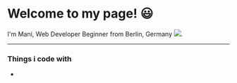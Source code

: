 # Welcome to my page! :smiley:


I'm Mani, Web Developer Beginner from Berlin, Germany <img src="https://raw.githubusercontent.com/stevenrskelton/flag-icon/master/png/16/country-4x3/de.png">.

---

### Things i code with

- <div style="background-color:rgba(227, 76, 38);>HTML</div>;
- CSS
- JavaScript
- TypeScript
- React

---
